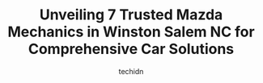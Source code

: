 ---
layout: ampstory
image: https://images.unsplash.com/photo-1630686120465-89debf3b32a8?ixlib=rb-4.0.3&ixid=MnwxMjA3fDB8MHxwaG90by1wYWdlfHx8fGVufDB8fHx8&auto=format&fit=crop&w=640&h=853&q=80
author: techidn
featured: false
description: For top-quality automotive repairs and maintenance, visit the 7 best Mazda Mechanic in Winston Salem NC, USA. Their reputation for excellence and their dedication to customer satisfaction ma
title: Unveiling 7 Trusted Mazda Mechanics in Winston Salem NC for Comprehensive Car Solutions
cover:
   title: Unveiling 7 Trusted Mazda Mechanics in Winston Salem NC for Comprehensive Car Solutions
   subtitle: Rickpate
   background: https://images.unsplash.com/photo-1630686120465-89debf3b32a8?ixlib=rb-4.0.3&ixid=MnwxMjA3fDB8MHxwaG90by1wYWdlfHx8fGVufDB8fHx8&auto=format&fit=crop&w=640&h=853&q=80

pages: 
 - layout: thirds
   top: <h1>#1 AC Auto Service Center</h1>
   bottom: "<p>My sticker was expired  and I was a month late noticing it. I was  in a panic. I googled for emissions shops and picked the closest to me. I am glad AC is down the road t</p>"
   background: https://www.knot35.com/toplist/wp-content/uploads/2023/06/best-mazda-mechanic-1-in-winston-salem-nc-1685835038.jpeg
   backgroundblur: true
 - layout: thirds
   top: <h1>#2 Everything Euro</h1>
   bottom: "<p>101 Polo Rd, Winston-Salem, NC 27105, United States</p>"
   background: https://www.knot35.com/toplist/wp-content/uploads/2023/06/best-mazda-mechanic-2-in-winston-salem-nc-1685835038.jpeg
   cta:
      link: https://www.knot35.com/toplist/unveiling-7-trusted-mazda-mechanics-in-winston-salem-nc-for-comprehensive-car-solutions/
      text: Unveiling 7 Trusted Mazda Mechanics in Winston Salem NC for Comprehensive Car Solutions
 - layout: thirds
   top: <h1>#3 Flow Automotive Companies</h1>
   bottom: "<p>500 W 5th St Suite 1700, Winston-Salem, NC 27101, United States</p>"
   background: https://www.knot35.com/toplist/wp-content/uploads/2023/06/best-mazda-mechanic-3-in-winston-salem-nc-1685835039.jpeg
   cta:
      link: https://www.knot35.com/toplist/unveiling-7-trusted-mazda-mechanics-in-winston-salem-nc-for-comprehensive-car-solutions/
      text: Unveiling 7 Trusted Mazda Mechanics in Winston Salem NC for Comprehensive Car Solutions
 - layout: thirds
   top: <h1>#4 Twin City Automotive</h1>
   bottom: "<p>1990 Silas Creek Pkwy, Winston-Salem, NC 27103, United States</p>"
   background: https://images.unsplash.com/photo-1602536052359-ef94c21c5948?ixlib=rb-4.0.3&ixid=MnwxMjA3fDB8MHxwaG90by1wYWdlfHx8fGVufDB8fHx8&auto=format&fit=crop&w=640&h=853&q=80
   cta:
      link: https://www.knot35.com/toplist/unveiling-7-trusted-mazda-mechanics-in-winston-salem-nc-for-comprehensive-car-solutions/
      text: Unveiling 7 Trusted Mazda Mechanics in Winston Salem NC for Comprehensive Car Solutions
 - layout: thirds
   top: <h1>#5 Dennis Automotive Care</h1>
   bottom: "<p>5710 Country Club Rd, Winston-Salem, NC 27104, United States</p>"
   background: https://images.unsplash.com/photo-1609083590460-7b8cc0ca65f8?ixlib=rb-4.0.3&ixid=MnwxMjA3fDB8MHxwaG90by1wYWdlfHx8fGVufDB8fHx8&auto=format&fit=crop&w=640&h=853&q=80
   cta:
      link: https://www.knot35.com/toplist/unveiling-7-trusted-mazda-mechanics-in-winston-salem-nc-for-comprehensive-car-solutions/
      text: Unveiling 7 Trusted Mazda Mechanics in Winston Salem NC for Comprehensive Car Solutions
 - layout: thirds
   top: <h1>#6 Bob King Automotive</h1>
   bottom: "<p>1601 Silas Creek Pkwy, Winston-Salem, NC 27127, United States</p>"
   background: https://images.unsplash.com/photo-1515405295579-ba7b45403062?ixlib=rb-4.0.3&ixid=MnwxMjA3fDB8MHxwaG90by1wYWdlfHx8fGVufDB8fHx8&auto=format&fit=crop&w=640&h=853&q=80
   cta:
      link: https://www.knot35.com/toplist/unveiling-7-trusted-mazda-mechanics-in-winston-salem-nc-for-comprehensive-car-solutions/
      text: Unveiling 7 Trusted Mazda Mechanics in Winston Salem NC for Comprehensive Car Solutions
 - layout: thirds
   top: <h1>#7 Whiteheart and Sons Automotive Service Center</h1>
   bottom: "<p>3500 Patterson Ave, Winston-Salem, NC 27105, United States</p>"
   background: https://images.unsplash.com/photo-1546497974-b213c9efb599?ixlib=rb-4.0.3&ixid=MnwxMjA3fDB8MHxwaG90by1wYWdlfHx8fGVufDB8fHx8&auto=format&fit=crop&w=640&h=853&q=80
   cta:
      link: https://www.knot35.com/toplist/unveiling-7-trusted-mazda-mechanics-in-winston-salem-nc-for-comprehensive-car-solutions/
      text: Unveiling 7 Trusted Mazda Mechanics in Winston Salem NC for Comprehensive Car Solutions
 - layout: thirds
   middle: Continue reading...
   background: https://images.unsplash.com/photo-1524169358666-79f22534bc6e?ixlib=rb-4.0.3&ixid=MnwxMjA3fDB8MHxwaG90by1wYWdlfHx8fGVufDB8fHx8&auto=format&fit=crop&w=640&h=853&q=80
   cta:
      link: https://www.knot35.com/toplist/unveiling-7-trusted-mazda-mechanics-in-winston-salem-nc-for-comprehensive-car-solutions/
      text: Unveiling 7 Trusted Mazda Mechanics in Winston Salem NC for Comprehensive Car Solutions
      
---